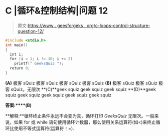 # C |循环&控制结构|问题 12

> 原文:[https://www . geesforgeks . org/c-loops-control-structure-question-12/](https://www.geeksforgeeks.org/c-loops-control-structure-question-12/)

```cpp
#include <stdio.h>   
int main() 
{ 
  int i;   
  for (i = 1; i != 10; i += 2) 
    printf(" GeeksQuiz "); 
  return 0; 
}
```

**(A)** 极客 sQuiz 极客 sQuiz 极客 sQuiz 极客 sQuiz
**(B)** 极客 sQuiz 极客 sQuiz 极客 sQuiz。无限次
**(C)**geek squiz geek squiz geek squiz
**(D)**geek squiz geek squiz geek squiz geek squiz geek squiz

**答案:****(B)**

**解释:**循环终止条件永远不会变为真，循环打印 *GeeksQuiz* 无限次。一般来说，如果 for 或 while 语句使用循环计数器，那么使用关系运算符(如<)来终止循环比使用不等式运算符(运算符！=).